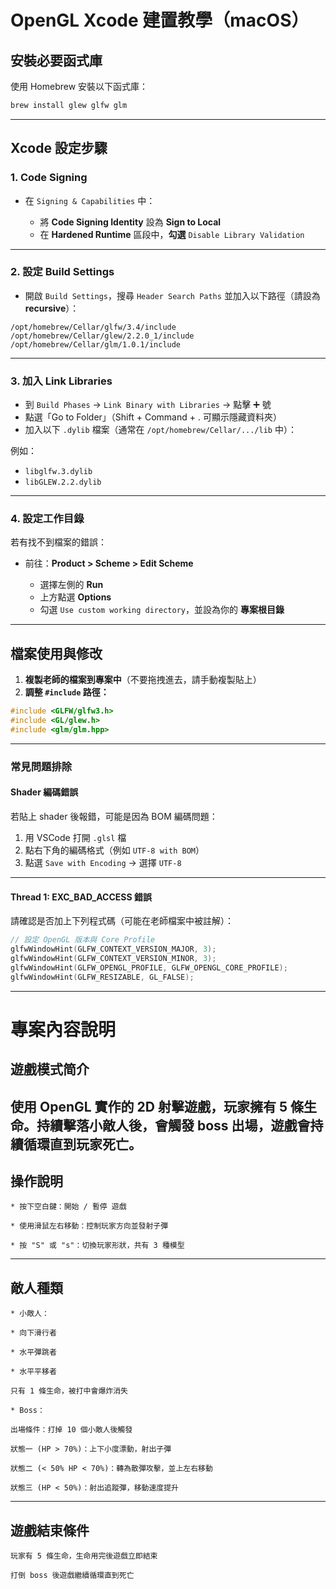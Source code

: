 # OpenGL Xcode 建置教學（macOS）

## 安裝必要函式庫

使用 Homebrew 安裝以下函式庫：

```bash
brew install glew glfw glm
```

---

## Xcode 設定步驟

### 1. Code Signing

* 在 `Signing & Capabilities` 中：

  * 將 **Code Signing Identity** 設為 **Sign to Local**
  * 在 **Hardened Runtime** 區段中，**勾選** `Disable Library Validation`

---

### 2. 設定 Build Settings

* 開啟 `Build Settings`，搜尋 `Header Search Paths` 並加入以下路徑（請設為 **recursive**）：

```
/opt/homebrew/Cellar/glfw/3.4/include
/opt/homebrew/Cellar/glew/2.2.0_1/include
/opt/homebrew/Cellar/glm/1.0.1/include
```

---

### 3. 加入 Link Libraries

* 到 `Build Phases` → `Link Binary with Libraries` → 點擊 ➕ 號
* 點選「Go to Folder」（Shift + Command + . 可顯示隱藏資料夾）
* 加入以下 `.dylib` 檔案（通常在 `/opt/homebrew/Cellar/.../lib` 中）：

例如：

* `libglfw.3.dylib`
* `libGLEW.2.2.dylib`

---

### 4. 設定工作目錄

若有找不到檔案的錯誤：

* 前往：**Product > Scheme > Edit Scheme**

  * 選擇左側的 **Run**
  * 上方點選 **Options**
  * 勾選 `Use custom working directory`，並設為你的 **專案根目錄**

---

## 檔案使用與修改

1. **複製老師的檔案到專案中**（不要拖拽進去，請手動複製貼上）
2. **調整 `#include` 路徑：**

```cpp
#include <GLFW/glfw3.h>
#include <GL/glew.h>
#include <glm/glm.hpp>
```

---

### 常見問題排除

#### Shader 編碼錯誤

若貼上 shader 後報錯，可能是因為 BOM 編碼問題：

1. 用 VSCode 打開 `.glsl` 檔
2. 點右下角的編碼格式（例如 `UTF-8 with BOM`）
3. 點選 `Save with Encoding` → 選擇 `UTF-8`

---

#### Thread 1: EXC\_BAD\_ACCESS 錯誤

請確認是否加上下列程式碼（可能在老師檔案中被註解）：

```cpp
// 設定 OpenGL 版本與 Core Profile
glfwWindowHint(GLFW_CONTEXT_VERSION_MAJOR, 3);
glfwWindowHint(GLFW_CONTEXT_VERSION_MINOR, 3);
glfwWindowHint(GLFW_OPENGL_PROFILE, GLFW_OPENGL_CORE_PROFILE);
glfwWindowHint(GLFW_RESIZABLE, GL_FALSE);
```
---
                        
# 專案內容說明
## 遊戲模式简介

使用 OpenGL 實作的 2D 射擊遊戲，玩家擁有 5 條生命。持續擊落小敵人後，會觸發 boss 出場，遊戲會持續循環直到玩家死亡。
---
## 操作說明

    * 按下空白鍵：開始 / 暫停 遊戲

    * 使用滑鼠左右移動：控制玩家方向並發射子彈

    * 按 "S" 或 "s"：切換玩家形狀，共有 3 種模型
---
## 敵人種類

    * 小敵人：

    * 向下滑行者

    * 水平彈跳者

    * 水平平移者

    只有 1 條生命，被打中會爆炸消失

    * Boss：

    出場條件：打掉 10 個小敵人後觸發

    狀態一 (HP > 70%)：上下小度漂動，射出子彈

    狀態二 (< 50% HP < 70%)：轉為散彈攻擊，並上左右移動

    狀態三 (HP < 50%)：射出追蹤彈，移動速度提升
---
## 遊戲結束條件

    玩家有 5 條生命，生命用完後遊戲立即結束

    打倒 boss 後遊戲繼續循環直到死亡
